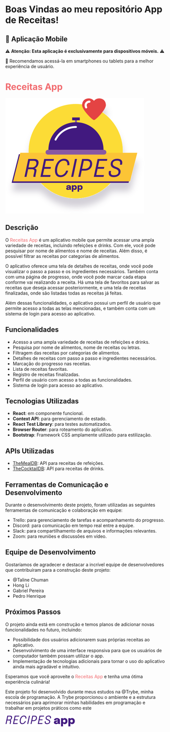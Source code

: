 # Boas Vindas ao meu repositório App de Receitas!

## 📱 Aplicação Mobile

⚠️ **Atenção: Esta aplicação é exclusivamente para dispositivos móveis.** ⚠️

📱 Recomendamos acessá-la em smartphones ou tablets para a melhor experiência de usuário.

# <span style="color:#F16B6F">Receitas App</span>

![Receitas App](/src//images/logoRecipes.svg)

## Descrição

O <span style="color:#F16B6F">Receitas App</span> é um aplicativo mobile que permite acessar uma ampla variedade de receitas, incluindo refeições e drinks. Com ele, você pode pesquisar por nome de alimentos e nome de receitas. Além disso, é possível filtrar as receitas por categorias de alimentos.

O aplicativo oferece uma tela de detalhes de receitas, onde você pode visualizar o passo a passo e os ingredientes necessários. Também conta com uma página de progresso, onde você pode marcar cada etapa conforme vai realizando a receita. Há uma tela de favoritos para salvar as receitas que deseja acessar posteriormente, e uma tela de receitas finalizadas, onde são listadas todas as receitas já feitas.

Além dessas funcionalidades, o aplicativo possui um perfil de usuário que permite acesso a todas as telas mencionadas, e também conta com um sistema de login para acesso ao aplicativo.

## Funcionalidades

- Acesso a uma ampla variedade de receitas de refeições e drinks.
- Pesquisa por nome de alimentos, nome de receitas ou letras.
- Filtragem das receitas por categorias de alimentos.
- Detalhes de receitas com passo a passo e ingredientes necessários.
- Marcação do progresso nas receitas.
- Lista de receitas favoritas.
- Registro de receitas finalizadas.
- Perfil de usuário com acesso a todas as funcionalidades.
- Sistema de login para acesso ao aplicativo.

## Tecnologias Utilizadas

- **React**: em componente funcional.
- **Context API**: para gerenciamento de estado.
- **React Test Library**: para testes automatizados.
- **Browser Router**: para roteamento do aplicativo.
- **Bootstrap**: Framework CSS amplamente utilizado para estilização.

## APIs Utilizadas

- [TheMealDB](https://www.themealdb.com/): API para receitas de refeições.
- [TheCocktailDB](https://www.thecocktaildb.com/api.php): API para receitas de drinks.

## Ferramentas de Comunicação e Desenvolvimento

Durante o desenvolvimento deste projeto, foram utilizadas as seguintes ferramentas de comunicação e colaboração em equipe:

- Trello: para gerenciamento de tarefas e acompanhamento do progresso.
- Discord: para comunicação em tempo real entre a equipe.
- Slack: para compartilhamento de arquivos e informações relevantes.
- Zoom: para reuniões e discussões em vídeo.

## Equipe de Desenvolvimento

Gostaríamos de agradecer e destacar a incrível equipe de desenvolvedores que contribuíram para a construção deste projeto:

- @Taline Chuman
- Hong Li
- Gabriel Pereira
- Pedro Henrique

## Próximos Passos

O projeto ainda está em construção e temos planos de adicionar novas funcionalidades no futuro, incluindo:

- Possibilidade dos usuários adicionarem suas próprias receitas ao aplicativo.
- Desenvolvimento de uma interface responsiva para que os usuários de computador também possam utilizar o app.
- Implementação de tecnologias adicionais para tornar o uso do aplicativo ainda mais agradável e intuitivo.

Esperamos que você aproveite o <span style="color:#F16B6F">Receitas App</span> e tenha uma ótima experiência culinária!

Este projeto foi desenvolvido durante meus estudos na @Trybe, minha escola de programação. A Trybe proporcionou o ambiente e a estrutura necessários para aprimorar minhas habilidades em programação e trabalhar em projetos práticos como este

![Receitas App Logo](/src/images/recipeApp.svg)
